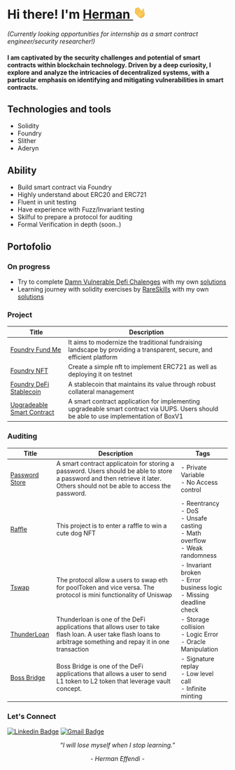 <h1>
  Hi there! I'm <a href="https://github.com/Defcon27"> Herman </a>  
  <img width="30px" margin="0px" src="https://raw.githubusercontent.com/ABSphreak/ABSphreak/master/gifs/Hi.gif">
</h1> 

*(Currently looking opportunities for internship as a smart contract engineer/security researcher!)*

#### I am captivated by the security challenges and potential of smart contracts within blockchain technology. Driven by a deep curiosity, I explore and analyze the intricacies of decentralized systems, with a particular emphasis on identifying and mitigating vulnerabilities in smart contracts.

## Technologies and tools

- Solidity
- Foundry
- Slither
- Aderyn

## Ability

- Build smart contract via Foundry
- Highly understand about ERC20 and ERC721
- Fluent in unit testing 
- Have experience with Fuzz/Invariant testing
- Skilful to prepare a protocol for auditing
- Formal Verification in depth (soon..)


## Portofolio

### On progress

- Try to complete [Damn Vulnerable Defi Chalenges](https://www.damnvulnerabledefi.xyz) with my own [solutions](https://github.com/hrmneffdii/DVD-V4-Solutions)
- Learning journey with solidity exercises by [RareSkills](https://github.com/RareSkills/Solidity-Exercises) with my own [solutions](https://github.com/hrmneffdii/solidity-exercise-by-rareskills)

### Project


| **Title**                                                                                | **Description**                                                                                                                        |
| ---------------------------------------------------------------------------------------- | -------------------------------------------------------------------------------------------------------------------------------------- |
| [Foundry Fund Me](https://github.com/hrmneffdii/foundry-fund-me/tree/main)               | It aims to modernize the traditional fundraising landscape by providing a transparent, secure, and efficient platform                  |
| [Foundry NFT](https://github.com/hrmneffdii/foundry-nft)                                 | Create a simple nft to implement ERC721 as well as deploying it on testnet                                                             |
| [Foundry DeFi Stablecoin](https://github.com/hrmneffdii/foundry-defi-stablecoin)         | A stablecoin that maintains its value through robust collateral management                                                             |
| [Upgradeable Smart Contract](https://github.com/hrmneffdii/foundry-upgradeable-contract) | A smart contract application for implementing upgradeable smart contract via UUPS. Users should be able to use implementation of BoxV1 |

### Auditing

| **Title**                                                                          | **Description**                                                                                                                                                        | **Tags**                                         |
| ---------------------------------------------------------------------------------- | ---------------------------------------------------------------------------------------------------------------------------------------------------------------------- | ------------------------------------------------ |
| [Password Store](https://github.com/hrmneffdii/Audit-Foundry-Password-Store/blob/passwordstore-audit/audit-data/report.pdf) | A smart contract applicatoin for storing a password. Users should be able to store a password and then retrieve it later. Others should not be able to access the password. | - Private Variable <br> - No Access control |
| [Raffle](https://github.com/hrmneffdii/audit-puppy-raffle/blob/main/audit-data/report.pdf) | This project is to enter a raffle to win a cute dog NFT| - Reentrancy <br> - DoS <br> - Unsafe casting <br> - Math overflow <br> - Weak randomness|
| [Tswap](https://github.com/hrmneffdii/audit-t-swap/blob/main/audit-data/report.pdf) | The protocol allow a users to swap eth for poolToken and vice versa. The protocol is mini functionality of Uniswap | - Invariant broken <br> - Error business logic <br> - Missing deadline check | 
| [ThunderLoan](https://github.com/hrmneffdii/audit-thunderloan/blob/main/audit-data/report.pdf) | Thunderloan is one of the DeFi applications that allows user to take flash loan. A user take flash loans to arbitrage something and repay it in one transaction  | - Storage collision <br> - Logic Error <br> - Oracle Manipulation |
| [Boss Bridge](https://github.com/hrmneffdii/audit-boss-bridge/blob/main/audit-data/report.pdf) | Boss Bridge is one of the DeFi applications that allows a user to send L1 token to L2 token that leverage vault concept. | - Signature replay <br> - Low level call <br> - Infinite minting |
### Let's Connect

[![Linkedin Badge](https://img.shields.io/badge/-LinkedIn-blue?style=flat-square&logo=Linkedin&logoColor=white&link=https://www.linkedin.com/in/herman-effendi/)](https://www.linkedin.com/in/herman-effendi/)
[![Gmail Badge](https://img.shields.io/badge/-Gmail-d14836?style=flat-square&logo=Gmail&logoColor=white&link=mailto:hermaneffendi0502@gmail.com)](mailto:hermaneffendi0502@gmail.com)

<p align="center"><i>“I will lose myself when I stop learning.”</i></p>
<p align="center"><i>- Herman Effendi -</i></p>
